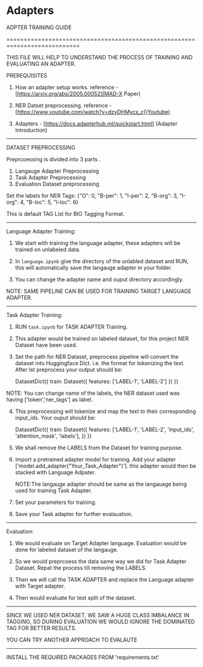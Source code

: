 # Adapters
ADPTER TRAINING GUIDE

===========================================================================

THIS FILE WILL HELP TO UNDERSTAND THE PROCESS OF TRAINING AND EVALUATING AN ADAPTER.

PREREQUISITES
1. How an adapter setup works.
     reference - [https://arxiv.org/abs/2005.00052](MAD-X Paper)

2. NER Datset preprocessing.
    reference - [https://www.youtube.com/watch?v=dzyDHMycx_c](Youtube)

3. Adapters - [https://docs.adapterhub.ml/quickstart.html] (Adapter Introduction)

--------------------------------------------------------------------------------
DATASET PREPROCESSING

Preprcoessing is divided into 3 parts .
1. Langauge Adapter Preprocessing
2. Task Adapter Preprocessing
3. Evaluation Dataset preprocessing


Set the labels for NER Tags:
  {"O": 0, "B-per": 1, "I-per": 2, "B-org": 3, "I-org": 4, "B-loc": 5, "I-loc": 6}

  This is default TAG List for BIO Tagging Format. 
   
--------------------------------------------------------------------------------

Language Adapter Training:
 
1. We start with training the language adapter, these adapters will be trained on 
   unlabeled data.

2. In `language.ipynb` give the directory of the unlabled dataset and RUN,
   this will automatically save the langauge adapter in your folder.

3. You can change the adapter name and ouput directory accordingly.

NOTE: SAME PIPELINE CAN BE USED FOR TRAINING TARGET LANGUAGE ADAPTER. 

--------------------------------------------------------------------------------

Task Adapter Training:


1. RUN `task.ipynb` for TASK ADAPTER Training.

2. This adapter would be trained on labeled dataset, for this project NER Dataset have
   been used.

3. Set the path for NER Dataset, preprocess pipeline will convert the dataset into 
   Huggingface Dict. i.e. the format for tokenizing the text. After Ist preprocess your 
   output should be:

    DatasetDict({
    train: Dataset({
        features: ['LABEL-1', 'LABEL-2']
    })
  })

 NOTE: You can change name of the labels, the NER dataset used was having ['token','ner_tags'] as label.

4. This preprocessing will tokenize and map the text to their corresponding input_ids.
   Your ouput should be:

   DatasetDict({
    train: Dataset({
        features: ['LABEL-1', 'LABEL-2', 'input_ids', 'attention_mask', 'labels'],
     })
   }) 

5. We shall remove the LABELS from the Dataset for training purpose.

6. Import a pretrained adapter model for training. Add your adapter ['model.add_adapter("Your_Task_Adapter")'].
   this adapter would then be stacked with Language Adpater. 

   NOTE:The langauge adapter should be same as the langauage being used for training Task Adapter.

7. Set your parameters for training.

8. Save your Task adapter for further evalauation.
 

--------------------------------------------------------------------------------

Evaluation: 

1. We would evaluate on Target Adapter language. Evaluation would be done for labeled 
   dataset of the langauge.

2. So we would preprcoess the data same way we did for Task Adapter Dataset.
   Repat the process till removing the LABELS.

3. Then we will call the TASK ADAPTER and replace the Language adapter with 
   Target adapter. 

4. Then would evaluate for test split of the dataset.

--------------------------------------------------------------------------------

SINCE WE USED NER DATASET, WE SAW A HUGE CLASS IMBALANCE IN TAGGING, SO DURING EVALUATION
WE WOULD IGNORE THE DOMINATED TAG FOR BETTER RESULTS.

YOU CAN TRY ANOTHER APPROACH TO EVALAUTE 

--------------------------------------------------------------------------------


INSTALL THE REQUIRED PACKAGES FROM 'requirements.txt'
